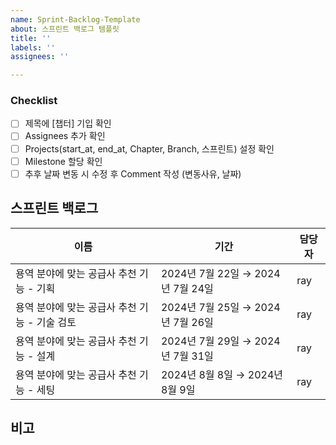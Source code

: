 ```yaml
---
name: Sprint-Backlog-Template
about: 스프린트 백로그 템플릿
title: ''
labels: ''
assignees: ''

---
```


### Checklist
- [ ] 제목에 [챕터] 기입 확인
- [ ] Assignees 추가 확인
- [ ] Projects(start_at, end_at, Chapter, Branch, 스프린트) 설정 확인
- [ ] Milestone 할당 확인
- [ ] 추후 날짜 변동 시 수정 후 Comment 작성 (변동사유, 날짜)
## 스프린트 백로그

| 이름                                 | 기간                               | 담당자 |
|--------------------------------------|------------------------------------|--------|
| 용역 분야에 맞는 공급사 추천 기능 - 기획 | 2024년 7월 22일 → 2024년 7월 24일 | ray |
| 용역 분야에 맞는 공급사 추천 기능 - 기술 검토 | 2024년 7월 25일 → 2024년 7월 26일 | ray |
| 용역 분야에 맞는 공급사 추천 기능 - 설계 | 2024년 7월 29일 → 2024년 7월 31일 | ray |
| 용역 분야에 맞는 공급사 추천 기능 - 세팅 | 2024년 8월 8일 → 2024년 8월 9일   | ray |

## 비고
